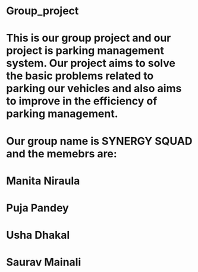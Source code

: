 # Group_project

# This is our group project and our project is parking management system. Our project aims to solve the basic problems related to parking our vehicles and also aims to improve in the efficiency of parking management.

# Our group name is SYNERGY SQUAD and the memebrs are: 

# Manita Niraula
# Puja Pandey
# Usha Dhakal
# Saurav Mainali